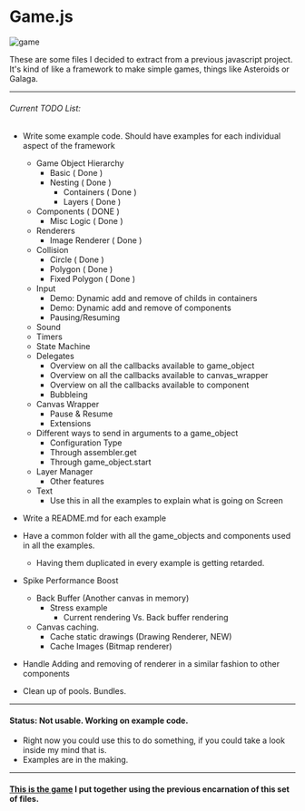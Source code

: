 # Game.js

![game][game]

These are some files I decided to extract from a previous javascript project. It's kind of like a framework to make simple games, things like Asteroids or Galaga.

-----------------------------------

###### Current TODO List:

- Write some example code. Should have examples for each individual aspect of the framework
    * Game Object Hierarchy
        + Basic ( Done )
        + Nesting ( Done )
            - Containers ( Done )
            - Layers ( Done )
    * Components ( DONE )
        + Misc Logic ( Done )
    * Renderers
        + Image Renderer ( Done )
    * Collision 
        + Circle ( Done )
        + Polygon ( Done )
        + Fixed Polygon ( Done )
    * Input
        + Demo: Dynamic add and remove of childs in containers
        + Demo: Dynamic add and remove of components
        + Pausing/Resuming
    * Sound
    * Timers
    * State Machine
    * Delegates
        + Overview on all the callbacks available to game_object
        + Overview on all the callbacks available to canvas_wrapper
        + Overview on all the callbacks available to component
        + Bubbleing
    * Canvas Wrapper 
        + Pause & Resume
        + Extensions
    * Different ways to send in arguments to a game_object
        + Configuration Type
        + Through assembler.get
        + Through game_object.start
    * Layer Manager
        + Other features
    * Text
        + Use this in all the examples to explain what is going on Screen

- Write a README.md for each example

- Have a common folder with all the game_objects and components used in all the examples.
    * Having them duplicated in every example is getting retarded.

- Spike Performance Boost
    - Back Buffer (Another canvas in memory)
        - Stress example
            - Current rendering Vs. Back buffer rendering
    - Canvas caching.
        * Cache static drawings (Drawing Renderer, NEW)
        * Cache Images (Bitmap renderer)


- Handle Adding and removing of renderer in a similar fashion to other components

- Clean up of pools. Bundles.

-----------------------------------

#### Status: Not usable. Working on example code.

* Right now you could use this to do something, if you could take a look inside my mind that is. 
* Examples are in the making.

-----------------------------------

#### [This is the game][tirador] I put together using the previous encarnation of this set of files.

[game]: http://f.cl.ly/items/3N420I093v3b03051W39/game.png
[tirador]: http://www.treintipollo.com/tirador/index.html
